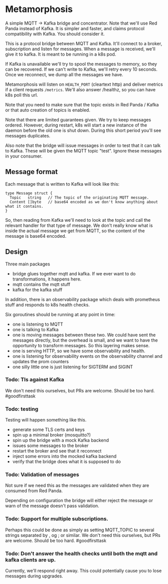 # Metamorphosis

A simple MQTT -> Kafka bridge and concentrator.
Note that we'll use Red Panda instead of Kafka. It is simpler and faster, and claims protocol compatibility 
with Kafka. You should consider it.

This is a protocol bridge between MQTT and Kafka. It'll connect to a broker, subscription and listen
for messages. When a message is received, we'll give it to kafka. It is meant to be running in a k8s pod.

If Kafka is unavailable we'll try to spool the messages to memory, so they can be recovered. If we can't write 
to Kafka, we'll retry every 10 seconds. Once we reconnect, we dump all the messages we have.

Metamorphosis will listen on `HEALTH_PORT` (cleartext http) and deliver metrics if a client 
requests `/metrics`. We'll also answer /healthz, so you can have k8s poll this url.

Note that you need to make sure that the topic exists in Red Panda / Kafka or that auto creation
of topics is enabled.

Note that there are limited guarantees given. We try to keep messages ordered. However, during restart, k8s will start
a new instance of the daemon before the old one is shut down. During this short period you'll see messages duplicates.

Also note that the bridge will issue messages in order to test that it can talk to Kafka. These will be given the 
MQTT topic "test". Ignore these messages in your consumer.

## Message format

Each message that is written to Kafka will look like this:
```
type Message struct {
  Topic   string   // The topic of the originating MQTT message.
  Content []byte   // base64 encoded as we don't know anything about what it contains.
}
```
So, then reading from Kafka we'll need to look at the topic and call the relevant handler for that
type of message. We don't really know what is inside the actual message we get from MQTT, so the 
content of the message is base64 encoded.

## Design

Three main packages
 * bridge glues together mqtt and kafka. If we ever want to do transformations, it happens here.
 * mqtt contains the mqtt stuff
 * kafka for the kafka stuff

In addition, there is an observability package which deals with prometheus stuff and responds to k8s health checks.

Six goroutines should be running at any point in time:
 * one is listening to MQTT
 * one is talking to Kafka
 * one is moving messages between these two. We could have sent the messages directly, but the overhead is
   small, and we want to have the opportunity to transform messages. So this layering makes sense.
 * one is serving HTTP, so we have some observability and health.
 * one is listening for observability events on the observability channel and updates the prom counters
 * one silly little one is just listening for SIGTERM and SIGINT

### Todo: Tls against Kafka

We don't need this ourselves, but PRs are welcome. Should be too hard. #goodfirsttask

### Todo: testing

Testing will happen something like this. 
 - generate some TLS certs and keys 
 - spin up a minimal broker (mosquitto?)
 - spin up the bridge with a mock Kafka backend
 - issues some messages to the broker
 - restart the broker and see that it reconnect
 - inject some errors into the mocked kafka backend
 - verify that the bridge does what it is supposed to do


### Todo: Validation of messages

Not sure if we need this as the messages are validated when they are consumed from Red Panda.

Depending on configuration the bridge will either
reject the message or warn of the message doesn't pass validation.

### Todo: Support for multiple subscriptions.

Perhaps this could be done as simply as setting MQTT_TOPIC to several strings separated 
by , og ; or similar. We don't need this ourselves, but PRs are welcome. Should be too hard. #goodfirsttask

### Todo: Don't answer the health checks until both the mqtt and kafka clients are up.

Currently, we'll respond right away. This could potentially cause you to lose messages during upgrades.


